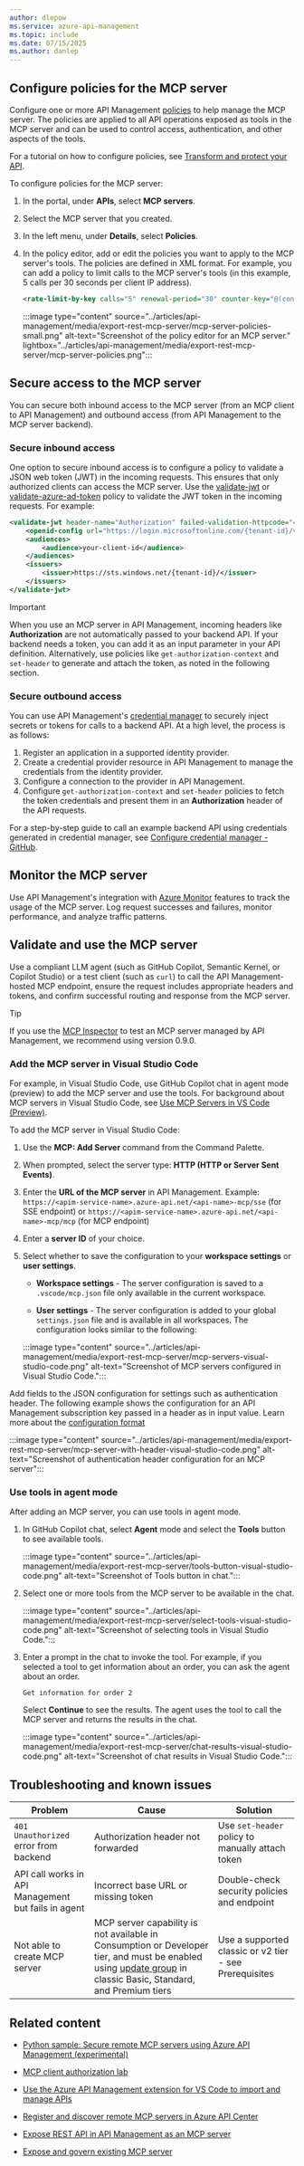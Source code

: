 ```yaml
---
author: dlepow
ms.service: azure-api-management
ms.topic: include
ms.date: 07/15/2025
ms.author: danlep
---
```

## Configure policies for the MCP server

Configure one or more API Management [policies](../articles/api-management/api-management-howto-policies.md) to help manage the MCP server. The policies are applied to all API operations exposed as tools in the MCP server and can be used to control access, authentication, and other aspects of the tools.

For a tutorial on how to configure policies, see [Transform and protect your API](../articles/api-management/transform-api.md).

To configure policies for the MCP server:

1. In the portal, under **APIs**, select **MCP servers**.
1. Select the MCP server that you created.
1. In the left menu, under **Details**, select **Policies**.
1. In the policy editor, add or edit the policies you want to apply to the MCP server's tools. The policies are defined in XML format. For example, you can add a policy to limit calls to the MCP server's tools (in this example, 5 calls per 30 seconds per client IP address).

    ```xml
    <rate-limit-by-key calls="5" renewal-period="30" counter-key="@(context.Request.IpAddress)" remaining-calls-variable-name="remainingCallsPerIP" />
    ```

    :::image type="content" source="../articles/api-management/media/export-rest-mcp-server/mcp-server-policies-small.png" alt-text="Screenshot of the policy editor for an MCP server." lightbox="../articles/api-management/media/export-rest-mcp-server/mcp-server-policies.png":::

## Secure access to the MCP server

You can secure both inbound access to the MCP server (from an MCP client to API Management) and outbound access (from API Management to the MCP server backend).

### Secure inbound access

One option to secure inbound access is to configure a policy to validate a JSON web token (JWT) in the incoming requests. This ensures that only authorized clients can access the MCP server. Use the [validate-jwt](../articles/api-management/validate-jwt-policy.md) or [validate-azure-ad-token](../articles/api-management/validate-azure-ad-token-policy.md) policy to validate the JWT token in the incoming requests. For example:
    
<!-- update to validate-azure-ad-token-policy.md if preferred -->
```xml
<validate-jwt header-name="Authorization" failed-validation-httpcode="401" failed-validation-error-message="Unauthorized. Access token is missing or invalid."> 
    <openid-config url="https://login.microsoftonline.com/{tenant-id}/v2.0/.well-known/openid-configuration" /> 
    <audiences> 
        <audience>your-client-id</audience> 
    </audiences> 
    <issuers> 
        <issuer>https://sts.windows.net/{tenant-id}/</issuer> 
    </issuers> 
</validate-jwt>

```

> [!IMPORTANT]
> When you use an MCP server in API Management, incoming headers like **Authorization** are not automatically passed to your backend API. If your backend needs a token, you can add it as an input parameter in your API definition. Alternatively, use policies like `get-authorization-context` and `set-header` to generate and attach the token, as noted in the following section.


### Secure outbound access

You can use API Management's [credential manager](../articles/api-management/credentials-overview.md) to securely inject secrets or tokens for calls to a backend API. At a high level, the process is as follows:

1. Register an application in a supported identity provider.
1. Create a credential provider resource in API Management to manage the credentials from the identity provider.
1. Configure a connection to the provider in API Management.
1. Configure `get-authorization-context` and `set-header` policies to fetch the token credentials and present them in an **Authorization** header of the API requests.

For a step-by-step guide to call an example backend API using credentials generated in credential manager, see [Configure credential manager - GitHub](../articles/api-management/credentials-how-to-github.md).
 
## Monitor the MCP server

Use API Management's integration with [Azure Monitor](../articles/api-management/monitor-api-management.md) features to track the usage of the MCP server. Log request successes and failures, monitor performance, and analyze traffic patterns. 

<!-- Are MCP servers covered in Gateway logs? -->
<!-- Is there a separate dashboard for MCP servers? -->

## Validate and use the MCP server

Use a compliant LLM agent (such as GitHub Copilot, Semantic Kernel, or Copilot Studio) or a test client (such as `curl`) to call the API Management-hosted MCP endpoint, ensure the request includes appropriate headers and tokens, and confirm successful routing and response from the MCP server.

> [!TIP]
> If you use the [MCP Inspector](https://modelcontextprotocol.io/docs/tools/inspector) to test an MCP server managed by API Management, we recommend using version 0.9.0.

### Add the MCP server in Visual Studio Code

For example, in Visual Studio Code, use GitHub Copilot chat in agent mode (preview) to add the MCP server and use the tools. For background about MCP servers in Visual Studio Code, see [Use MCP Servers in VS Code (Preview)](https://code.visualstudio.com/docs/copilot/chat/mcp-servers).

To add the MCP server in Visual Studio Code:

1. Use the **MCP: Add Server** command from the Command Palette. 
1. When prompted, select the server type: **HTTP (HTTP or Server Sent Events)**.
1. Enter the **URL of the MCP server** in API Management. Example: `https://<apim-service-name>.azure-api.net/<api-name>-mcp/sse` (for SSE endpoint) or `https://<apim-service-name>.azure-api.net/<api-name>-mcp/mcp` (for MCP endpoint)
1. Enter a **server ID** of your choice.
1. Select whether to save the configuration to your **workspace settings** or **user settings**. 
    * **Workspace settings** - The server configuration is saved to a `.vscode/mcp.json` file only available in the current workspace.

    * **User settings** - The server configuration is added to your global `settings.json` file and is available in all workspaces. The configuration looks similar to the following:

    :::image type="content" source="../articles/api-management/media/export-rest-mcp-server/mcp-servers-visual-studio-code.png" alt-text="Screenshot of MCP servers configured in Visual Studio Code.":::
        
Add fields to the JSON configuration for settings such as authentication header. The following example shows the configuration for an API Management subscription key passed in a header as in input value. Learn more about the [configuration format](https://code.visualstudio.com/docs/copilot/chat/mcp-servers#_configuration-format)   

:::image type="content" source="../articles/api-management/media/export-rest-mcp-server/mcp-server-with-header-visual-studio-code.png" alt-text="Screenshot of authentication header configuration for an MCP server":::

### Use tools in agent mode

After adding an MCP server, you can use tools in agent mode.

1. In GitHub Copilot chat, select **Agent** mode and select the **Tools** button to see available tools.

    :::image type="content" source="../articles/api-management/media/export-rest-mcp-server/tools-button-visual-studio-code.png" alt-text="Screenshot of Tools button in chat.":::

1. Select one or more tools from the MCP server to be available in the chat.

    :::image type="content" source="../articles/api-management/media/export-rest-mcp-server/select-tools-visual-studio-code.png" alt-text="Screenshot of selecting tools in Visual Studio Code.":::

1. Enter a prompt in the chat to invoke the tool. For example, if you selected a tool to get information about an order, you can ask the agent about an order. 

    ```copilot-prompt
    Get information for order 2
    ```

    Select **Continue** to see the results. The agent uses the tool to call the MCP server and returns the results in the chat.
    
    :::image type="content" source="../articles/api-management/media/export-rest-mcp-server/chat-results-visual-studio-code.png" alt-text="Screenshot of chat results in Visual Studio Code.":::

## Troubleshooting and known issues

| **Problem**                                | **Cause**                                 | **Solution**                                           |
|-------------------------------------------|-------------------------------------------|--------------------------------------------------------|
| `401 Unauthorized` error from backend           | Authorization header not forwarded        | Use `set-header` policy to manually attach token         |
| API call works in API Management but fails in agent | Incorrect base URL or missing token       | Double-check security policies and endpoint            |
| Not able to create MCP server           | MCP server capability is not available in Consumption or Developer tier, and must be enabled using [update group](../articles/api-management/configure-service-update-settings.md) in classic Basic, Standard, and Premium tiers  | Use a supported classic or v2 tier - see Prerequisites |




## Related content

* [Python sample: Secure remote MCP servers using Azure API Management (experimental)](https://github.com/Azure-Samples/remote-mcp-apim-functions-python)

* [MCP client authorization lab](https://github.com/Azure-Samples/AI-Gateway/tree/main/labs/mcp-client-authorization)

* [Use the Azure API Management extension for VS Code to import and manage APIs](../articles/api-management/visual-studio-code-tutorial.md)

* [Register and discover remote MCP servers in Azure API Center](../articles/api-center/register-discover-mcp-server.md)

* [Expose REST API in API Management as an MCP server](../articles/api-management/export-rest-mcp-server.md)

* [Expose and govern existing MCP server](../articles/api-management/expose-existing-mcp-server.md)